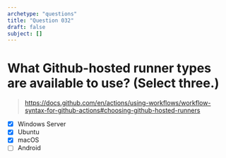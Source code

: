 ```yaml
---
archetype: "questions"
title: "Question 032"
draft: false
subject: []
---
```


# What Github-hosted runner types are available to use? (Select three.)
> https://docs.github.com/en/actions/using-workflows/workflow-syntax-for-github-actions#choosing-github-hosted-runners
- [x] Windows Server
- [x] Ubuntu
- [x] macOS
- [ ] Android
